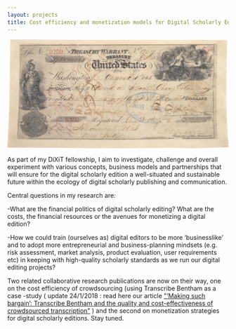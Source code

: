 ```yaml
---
layout: projects
title: Cost efficiency and monetization models for Digital Scholarly Editions
---
```

<a href="https://en.wikipedia.org/wiki/Alaska_Purchase#/media/File:Alaska_Purchase_(hi-res).jpg"><img src="../images/DSEcosts.jpg" width="800"/></a>



As part of my DiXiT fellowship, I aim to investigate, challenge and overall experiment with various concepts, business models and partnerships that will ensure for the digital scholarly edition a well-situated and sustainable future within the ecology of digital scholarly publishing and communication.

Central questions in my research are:

-What are the financial politics of digital scholarly editing?  What are the costs, the financial resources or the avenues for monetizing a digital edition?

-How we could train (ourselves as) digital editors to be more ‘businesslike’ and to adopt more entrepreneurial and business-planning mindsets (e.g. risk assessment, market analysis, product evaluation, user requirements etc) in keeping with high-quality scholarly standards as we run our digital editing projects?

Two related collaborative research publications are now on their way, one on the cost efficiency of crowdsourcing (using Transcribe Bentham as a case -study  ( update 24/1/2018 : read here our article <a href="https://academic.oup.com/dsh/advance-article-abstract/doi/10.1093/llc/fqx064/4810663?redirectedFrom=fulltext"> "‘Making such bargain’: Transcribe Bentham and the quality and cost-effectiveness of crowdsourced transcription"</a> ) and the second on monetization strategies for digital scholarly editions. Stay tuned.

